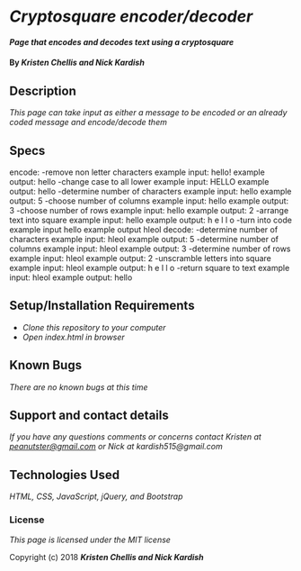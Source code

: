 # _Cryptosquare encoder/decoder_

#### _Page that encodes and decodes text using a cryptosquare_

#### By _**Kristen Chellis and Nick Kardish**_

## Description

_This page can take input as either a message to be encoded or an already coded message and encode/decode them_

## Specs
encode:
-remove non letter characters
  example input: hello!
  example output: hello
-change case to all lower
  example input: HELLO
  example output: hello
-determine number of characters
  example input: hello
  example output: 5
-choose number of columns
  example input: hello
  example output: 3
-choose number of rows
  example input: hello
  example output: 2
-arrange text into square
  example input: hello
  example output: h e l
                 l o
-turn into code
  example input hello
  example output hleol
decode:
-determine number of characters
  example input: hleol
  example output: 5
-determine number of columns
  example input: hleol
  example output: 3
-determine number of rows
  example input: hleol
  example output: 2
-unscramble letters into square
  example input: hleol
  example output: h e l
                  l o
-return square to text
  example input: hleol
  example output: hello

## Setup/Installation Requirements

* _Clone this repository to your computer_
* _Open index.html in browser_


## Known Bugs

_There are no known bugs at this time_

## Support and contact details

_If you have any questions comments or concerns contact Kristen at peanutster@gmail.com or Nick at kardish515@gmail.com_

## Technologies Used

_HTML, CSS, JavaScript, jQuery, and Bootstrap_

### License

*This page is licensed under the MIT license*

Copyright (c) 2018 **_Kristen Chellis and Nick Kardish_**
